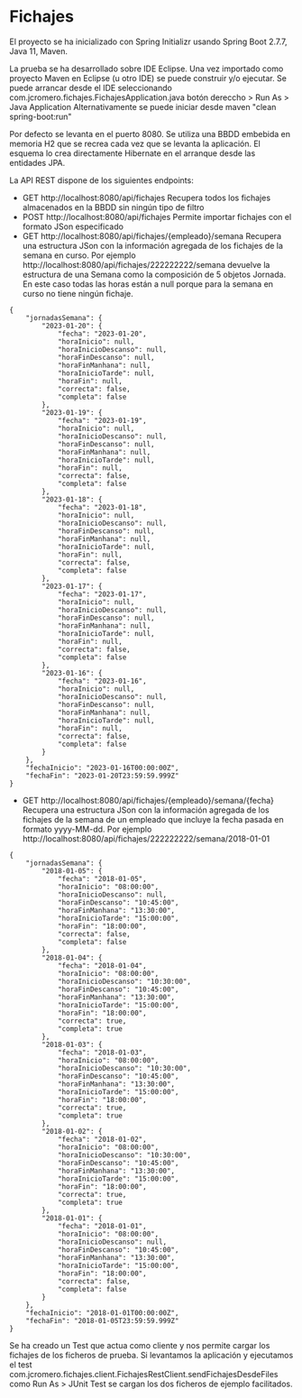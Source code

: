 # Fichajes

El proyecto se ha inicializado con Spring Initializr usando Spring Boot 2.7.7, Java 11, Maven.

La prueba se ha desarrollado sobre IDE Eclipse.
Una vez importado como proyecto Maven en Eclipse (u otro IDE) se puede construir y/o ejecutar. 
Se puede arrancar desde el IDE seleccionando com.jcromero.fichajes.FichajesApplication.java botón dereccho > Run As > Java Application
Alternativamente se puede iniciar desde maven "clean spring-boot:run"

Por defecto se levanta en el puerto 8080.
Se utiliza una BBDD embebida en memoria H2 que se recrea cada vez que se levanta la aplicación.
El esquema lo crea directamente Hibernate en el arranque desde las entidades JPA.

La API REST dispone de los siguientes endpoints:

* GET http://localhost:8080/api/fichajes Recupera todos los fichajes almacenados en la BBDD sin ningún tipo de filtro
* POST http://localhost:8080/api/fichajes Permite importar fichajes con el formato JSon especificado
* GET http://localhost:8080/api/fichajes/{empleado}/semana Recupera una estructura JSon con la información agregada de los fichajes de la semana en curso.
Por ejemplo http://localhost:8080/api/fichajes/222222222/semana devuelve la estructura de una Semana como la composición de 5 objetos Jornada. En este caso todas 
las horas están a null porque para la semana en curso no tiene ningún fichaje.
```
{
    "jornadasSemana": {
        "2023-01-20": {
            "fecha": "2023-01-20",
            "horaInicio": null,
            "horaInicioDescanso": null,
            "horaFinDescanso": null,
            "horaFinManhana": null,
            "horaInicioTarde": null,
            "horaFin": null,
            "correcta": false,
            "completa": false
        },
        "2023-01-19": {
            "fecha": "2023-01-19",
            "horaInicio": null,
            "horaInicioDescanso": null,
            "horaFinDescanso": null,
            "horaFinManhana": null,
            "horaInicioTarde": null,
            "horaFin": null,
            "correcta": false,
            "completa": false
        },
        "2023-01-18": {
            "fecha": "2023-01-18",
            "horaInicio": null,
            "horaInicioDescanso": null,
            "horaFinDescanso": null,
            "horaFinManhana": null,
            "horaInicioTarde": null,
            "horaFin": null,
            "correcta": false,
            "completa": false
        },
        "2023-01-17": {
            "fecha": "2023-01-17",
            "horaInicio": null,
            "horaInicioDescanso": null,
            "horaFinDescanso": null,
            "horaFinManhana": null,
            "horaInicioTarde": null,
            "horaFin": null,
            "correcta": false,
            "completa": false
        },
        "2023-01-16": {
            "fecha": "2023-01-16",
            "horaInicio": null,
            "horaInicioDescanso": null,
            "horaFinDescanso": null,
            "horaFinManhana": null,
            "horaInicioTarde": null,
            "horaFin": null,
            "correcta": false,
            "completa": false
        }
    },
    "fechaInicio": "2023-01-16T00:00:00Z",
    "fechaFin": "2023-01-20T23:59:59.999Z"
}
```
* GET http://localhost:8080/api/fichajes/{empleado}/semana/{fecha} Recupera una estructura JSon con la información agregada de los fichajes de la semana de un empleado 
que incluye la fecha pasada en formato yyyy-MM-dd.
Por ejemplo http://localhost:8080/api/fichajes/222222222/semana/2018-01-01 
```
{
    "jornadasSemana": {
        "2018-01-05": {
            "fecha": "2018-01-05",
            "horaInicio": "08:00:00",
            "horaInicioDescanso": null,
            "horaFinDescanso": "10:45:00",
            "horaFinManhana": "13:30:00",
            "horaInicioTarde": "15:00:00",
            "horaFin": "18:00:00",
            "correcta": false,
            "completa": false
        },
        "2018-01-04": {
            "fecha": "2018-01-04",
            "horaInicio": "08:00:00",
            "horaInicioDescanso": "10:30:00",
            "horaFinDescanso": "10:45:00",
            "horaFinManhana": "13:30:00",
            "horaInicioTarde": "15:00:00",
            "horaFin": "18:00:00",
            "correcta": true,
            "completa": true
        },
        "2018-01-03": {
            "fecha": "2018-01-03",
            "horaInicio": "08:00:00",
            "horaInicioDescanso": "10:30:00",
            "horaFinDescanso": "10:45:00",
            "horaFinManhana": "13:30:00",
            "horaInicioTarde": "15:00:00",
            "horaFin": "18:00:00",
            "correcta": true,
            "completa": true
        },
        "2018-01-02": {
            "fecha": "2018-01-02",
            "horaInicio": "08:00:00",
            "horaInicioDescanso": "10:30:00",
            "horaFinDescanso": "10:45:00",
            "horaFinManhana": "13:30:00",
            "horaInicioTarde": "15:00:00",
            "horaFin": "18:00:00",
            "correcta": true,
            "completa": true
        },
        "2018-01-01": {
            "fecha": "2018-01-01",
            "horaInicio": "08:00:00",
            "horaInicioDescanso": null,
            "horaFinDescanso": "10:45:00",
            "horaFinManhana": "13:30:00",
            "horaInicioTarde": "15:00:00",
            "horaFin": "18:00:00",
            "correcta": false,
            "completa": false
        }
    },
    "fechaInicio": "2018-01-01T00:00:00Z",
    "fechaFin": "2018-01-05T23:59:59.999Z"
}
```


Se ha creado un Test que actua como cliente y nos permite cargar los fichajes de los ficheros de prueba. Si levantamos la aplicación y ejecutamos el test 
com.jcromero.fichajes.client.FichajesRestClient.sendFichajesDesdeFiles como Run As > JUnit Test se cargan los dos ficheros de ejemplo facilitados.
